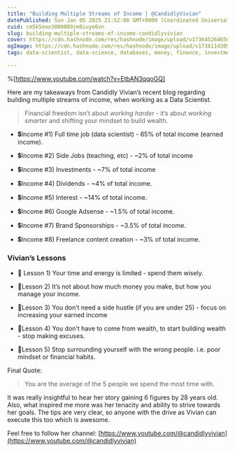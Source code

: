```yaml
---
title: "Building Multiple Streams of Income | @CandidlyVivian"
datePublished: Sun Jan 05 2025 21:52:08 GMT+0000 (Coordinated Universal Time)
cuid: cm5k5eoo3000009jm8iuye6vn
slug: building-multiple-streams-of-income-candidlyvivian
cover: https://cdn.hashnode.com/res/hashnode/image/upload/v1736452646500/7f454898-3ef9-4671-b069-3d1c4d6d51fd.png
ogImage: https://cdn.hashnode.com/res/hashnode/image/upload/v1736114309561/0c443763-1c44-47d0-88b5-abaa3b28f627.jpeg
tags: data-scientist, data-science, databases, money, finance, investments, financial-freedom, financial-planning, wealth-building, financialfreedom, financialanalysis, side-hustles, dividends

---
```


%[https://www.youtube.com/watch?v=EtbAN3qqoGQ] 

Here are my takeaways from Candidly Vivian’s recent blog regarding building multiple streams of income, when working as a Data Scientist.

> Financial freedom isn’t about *working harder* - it’s about *working smarter* and shifting your mindset to build wealth.

* 💲Income #1) Full time job (data scientist) - 65% of total income (earned income).
    
* 💲Income #2) Side Jobs (teaching, etc) - ~2% of total income
    
* 💲Income #3) Investments - ~7% of total income
    
* 💲Income #4) Dividends - ~4% of total income.
    
* 💲Income #5) Interest - ~14% of total income.
    
* 💲Income #6) Google Adsense - ~1.5% of total income.
    
* 💲Income #7) Brand Sponsorships - ~3.5% of total income.
    
* 💲Income #8) Freelance content creation - ~3% of total income.
    

### Vivian’s Lessons

* 🤝 Lesson 1) Your time and energy is limited - spend them wisely.
    
* 🤝Lesson 2) It’s not about how much money you make, but how you manage your income.
    
* 🤝Lesson 3) You don’t need a side hustle (if you are under 25) - focus on increasing your earned income
    
* 🤝Lesson 4) You don’t have to come from wealth, to start building wealth - stop making excuses.
    
* 🤝Lesson 5) Stop surrounding yourself with the wrong people. i.e. poor mindset or financial habits.
    

Final Quote:

> You are the average of the 5 people we spend the most time with.

It was really insightful to hear her story gaining 6 figures by 28 years old. Also, what inspired me more was her tenacity and ability to strive towards her goals. The tips are very clear, so anyone with the drive as Vivian can execute this too which is awesome.

Feel free to follow her channel: [https://www.youtube.com/@candidlyvivian](https://www.youtube.com/@candidlyvivian)